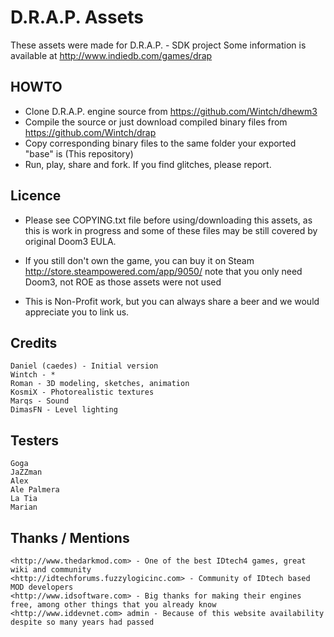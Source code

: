 D.R.A.P. Assets
==============

These assets were made for D.R.A.P. - SDK project
Some information is available at <http://www.indiedb.com/games/drap>

HOWTO
--------------

 * Clone D.R.A.P. engine source from <https://github.com/Wintch/dhewm3>
 * Compile the source or just download compiled binary files from <https://github.com/Wintch/drap>
 * Copy corresponding binary files to the same folder your exported "base" is (This repository)
 * Run, play, share and fork. If you find glitches, please report.
 
Licence
--------------

 * Please see COPYING.txt file before using/downloading this assets, as this is work in progress
and some of these files may be still covered by original Doom3 EULA.

 * If you still don't own the game, you can buy it on Steam <http://store.steampowered.com/app/9050/>
note that you only need Doom3, not ROE as those assets were not used

 * This is Non-Profit work, but you can always share a beer and we would appreciate you to link us.
 
Credits
--------------

	Daniel (caedes) - Initial version
	Wintch - *
	Roman - 3D modeling, sketches, animation
	KosmiX - Photorealistic textures
	Marqs - Sound
	DimasFN - Level lighting

Testers
--------------

	Goga
	JaZZman
	Alex
	Ale Palmera
	La Tia
	Marian
	
Thanks / Mentions
--------------

	<http://www.thedarkmod.com> - One of the best IDtech4 games, great wiki and community
	<http://idtechforums.fuzzylogicinc.com> - Community of IDtech based MOD developers
	<http://www.idsoftware.com> - Big thanks for making their engines free, among other things that you already know
	<http://www.iddevnet.com> admin - Because of this website availability despite so many years had passed